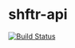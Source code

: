 # shftr-api

[![Build Status](https://travis-ci.com/rcmaples/shftr-api.svg?token=QyivK74XfKjxJEobcwGN&branch=main)](https://travis-ci.com/rcmaples/shftr-api)
